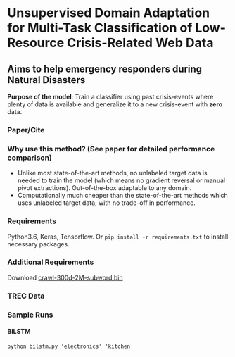 # Unsupervised Domain Adaptation for Multi-Task Classification of Low-Resource Crisis-Related Web Data

## Aims to help emergency responders during Natural Disasters 

**Purpose of the model**: Train a classifier using past crisis-events where plenty of data is available and generalize it to a new crisis-event with **zero** data. 

### Paper/Cite

### Why use this method? (See paper for detailed performance comparison)
- Unlike most state-of-the-art methods, no unlabeled target data is needed to train the model (which means no gradient reversal or manual pivot extractions). Out-of-the-box adaptable to any domain. 
- Computationally much cheaper than the state-of-the-art methods which uses unlabeled target data, with no trade-off in performance.

### Requirements
Python3.6, Keras, Tensorflow.
Or ```pip install -r requirements.txt``` to install necessary packages.

### Additional Requirements
Download [crawl-300d-2M-subword.bin](https://fasttext.cc/docs/en/english-vectors.html)

### TREC Data


### Sample Runs
#### BiLSTM
```python bilstm.py 'electronics' 'kitchen```


